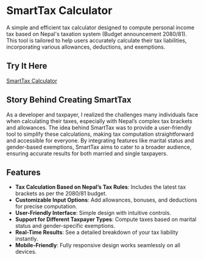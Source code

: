 # SmartTax Calculator  
A simple and efficient tax calculator designed to compute personal income tax based on Nepal's taxation system (Budget announcement 2080/81). This tool is tailored to help users accurately calculate their tax liabilities, incorporating various allowances, deductions, and exemptions.  

## Try It Here  
[SmartTax Calculator](https://utdevnp.github.io/SmartTax/)  

## Story Behind Creating SmartTax  
As a developer and taxpayer, I realized the challenges many individuals face when calculating their taxes, especially with Nepal’s complex tax brackets and allowances. The idea behind SmartTax was to provide a user-friendly tool to simplify these calculations, making tax computation straightforward and accessible for everyone. By integrating features like marital status and gender-based exemptions, SmartTax aims to cater to a broader audience, ensuring accurate results for both married and single taxpayers.  

## Features  
- **Tax Calculation Based on Nepal’s Tax Rules**: Includes the latest tax brackets as per the 2080/81 budget.  
- **Customizable Input Options**: Add allowances, bonuses, and deductions for precise computation.  
- **User-Friendly Interface**: Simple design with intuitive controls.  
- **Support for Different Taxpayer Types**: Compute taxes based on marital status and gender-specific exemptions.  
- **Real-Time Results**: See a detailed breakdown of your tax liability instantly.  
- **Mobile-Friendly**: Fully responsive design works seamlessly on all devices.  
